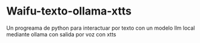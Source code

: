 # Waifu-texto-ollama-xtts
Un progreama  de python para interactuar por texto  con un modelo llm local mediante ollama con salida por voz con xtts
